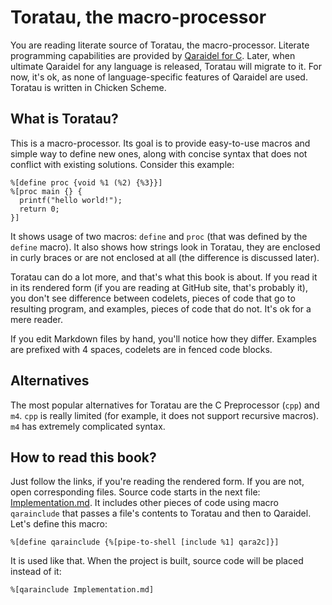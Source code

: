 # Toratau, the macro-processor
<!-- These are helpful macros.
%[cat
  [define p %] Percent sign
  [define notora {%[cat %1]}]]
%[notora {{
-->
You are reading literate source of Toratau, the macro-processor. Literate programming capabilities are provided by [Qaraidel for C](https://github.com/bouncepaw/qara2c). Later, when ultimate Qaraidel for any language is released, Toratau will migrate to it. For now, it's ok, as none of language-specific features of Qaraidel are used. Toratau is written in Chicken Scheme.

## What is Toratau?

This is a macro-processor. Its goal is to provide easy-to-use macros and simple way to define new ones, along with concise syntax that does not conflict with existing solutions. Consider this example:

    %[define proc {void %1 (%2) {%3}}]
    %[proc main {} {
      printf("hello world!");
      return 0;
    }]

It shows usage of two macros: `define` and `proc` (that was defined by the `define` macro). It also shows how strings look in Toratau, they are enclosed in curly braces or are not enclosed at all (the difference is discussed later).

Toratau can do a lot more, and that's what this book is about. If you read it in its rendered form (if you are reading at GitHub site, that's probably it), you don't see difference between codelets, pieces of code that go to resulting program, and examples, pieces of code that do not. It's ok for a mere reader.

If you edit Markdown files by hand, you'll notice how they differ. Examples are prefixed with 4 spaces, codelets are in fenced code blocks.

## Alternatives

The most popular alternatives for Toratau are the C Preprocessor (`cpp`) and `m4`. `cpp` is really limited (for example, it does not support recursive macros). `m4` has extremely complicated syntax. <!-- More over, NIH. -->

## How to read this book?

Just follow the links, if you're reading the rendered form. If you are not, open corresponding files. Source code starts in the next file: [Implementation.md](Implementation.md). It includes other pieces of code using macro `qarainclude` that passes a file's contents to Toratau and then to Qaraidel. Let's define this macro:<!-- }}] End notora-->

    %[define qarainclude {%[pipe-to-shell [include %1] qara2c]}]

It is used like that. When the project is built, source code will be placed instead of it:

    %[qarainclude Implementation.md]

